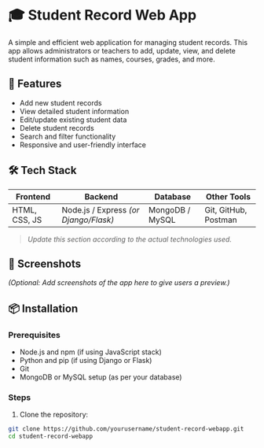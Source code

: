 # 🎓 Student Record Web App

A simple and efficient web application for managing student records. This app allows administrators or teachers to add, update, view, and delete student information such as names, courses, grades, and more.

## 🚀 Features

- Add new student records
- View detailed student information
- Edit/update existing student data
- Delete student records
- Search and filter functionality
- Responsive and user-friendly interface

## 🛠 Tech Stack

| Frontend        | Backend        | Database        | Other Tools       |
|----------------|----------------|-----------------|-------------------|
| HTML, CSS, JS   | Node.js / Express *(or Django/Flask)* | MongoDB / MySQL   | Git, GitHub, Postman |

> *Update this section according to the actual technologies used.*

## 📸 Screenshots

*(Optional: Add screenshots of the app here to give users a preview.)*

## 📦 Installation

### Prerequisites

- Node.js and npm (if using JavaScript stack)
- Python and pip (if using Django or Flask)
- Git
- MongoDB or MySQL setup (as per your database)

### Steps

1. Clone the repository:

```bash
git clone https://github.com/yourusername/student-record-webapp.git
cd student-record-webapp
